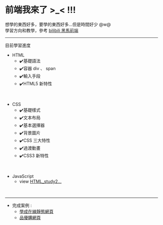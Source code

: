 # 前端我來了 >_< !!!
想學的東西好多，要學的東西好多...但是時間好少 @w@ <br>
學習方向和教學，參考 [bilibili 黑馬前端](https://space.bilibili.com/415434293)</p>

---

目前學習進度<br>

* HTML 
  - ✔️基礎語法
  - ✔️容器 div 、 span
  - ✔️輸入手段
  - ✔️HTML5 新特性
<br>

* CSS
  - ✔️基礎樣式
  - ✔️文本布局
  - ✔️基本選擇器
  - ✔️背景圖片
  - ✔️CSS 三大特性
  - ✔️過渡動畫
  - ✔️CSS3 新特性
<br>

* JavaScript
  - view [HTML_study2...](https://github.com/sakura0711/HTML_study2)
<br>

---

* 完成案例 : 
  - [學成在線靜態網頁](https://github.com/sakura0711/HTML_study1/tree/main/%E5%A4%A7%E5%9E%8B%E6%A1%88%E4%BE%8B-%E5%AD%B8%E6%88%90%E5%9C%A8%E7%B7%9A)
  - [品優購網頁](http://testuser.ddns.net/)
